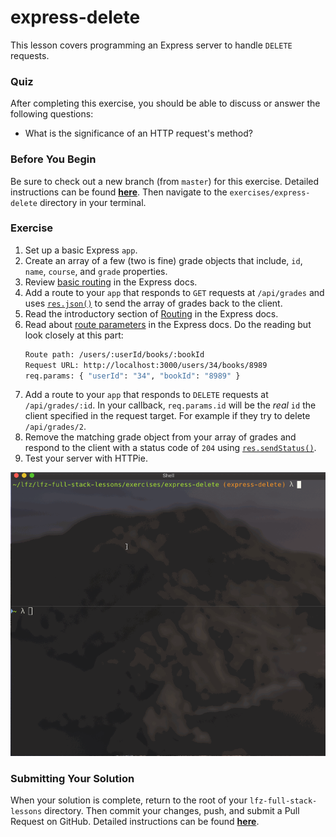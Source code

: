 # express-delete

This lesson covers programming an Express server to handle `DELETE` requests.

### Quiz

After completing this exercise, you should be able to discuss or answer the following questions:

- What is the significance of an HTTP request's method?

### Before You Begin

Be sure to check out a new branch (from `master`) for this exercise. Detailed instructions can be found [**here**](../../guides/before-each-exercise.md). Then navigate to the `exercises/express-delete` directory in your terminal.

### Exercise

1. Set up a basic Express `app`.
1. Create an array of a few (two is fine) grade objects that include, `id`, `name`, `course`, and `grade` properties.
1. Review [basic routing](https://expressjs.com/en/starter/basic-routing.html) in the Express docs.
1. Add a route to your `app` that responds to `GET` requests at `/api/grades` and uses [`res.json()`](https://expressjs.com/en/4x/api.html#res.json) to send the array of grades back to the client.
1. Read the introductory section of [Routing](https://expressjs.com/en/guide/routing.html) in the Express docs.
1. Read about [route parameters](https://expressjs.com/en/guide/routing.html#route-parameters) in the Express docs. Do the reading but look closely at this part:
    ```bash
    Route path: /users/:userId/books/:bookId
    Request URL: http://localhost:3000/users/34/books/8989
    req.params: { "userId": "34", "bookId": "8989" }
    ```
1. Add a route to your `app` that responds to `DELETE` requests at `/api/grades/:id`. In your callback, `req.params.id` will be the _real_ `id` the client specified in the request target. For example if they try to delete `/api/grades/2`.
1. Remove the matching grade object from your array of grades and respond to the client with a status code of `204` using [`res.sendStatus()`](https://expressjs.com/en/4x/api.html#res.sendStatus).
1. Test your server with HTTPie.

<p align="middle">
  <img src="images/express-delete.gif">
</p>

### Submitting Your Solution

When your solution is complete, return to the root of your `lfz-full-stack-lessons` directory. Then commit your changes, push, and submit a Pull Request on GitHub. Detailed instructions can be found [**here**](../../guides/after-each-exercise.md).
